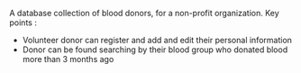 A database collection of blood donors, for a non-profit organization.
Key points :
<ul>
<li>Volunteer donor can register and add and edit their personal information</li>
<li>Donor can be found searching by their blood group who donated blood more than 3 months ago</li>
</ul>
